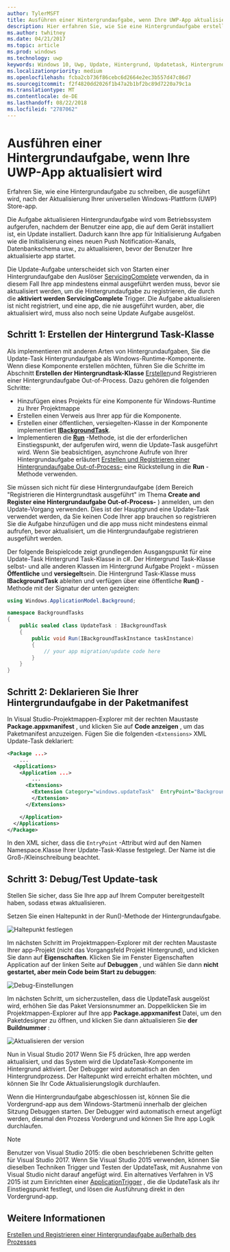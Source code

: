 ```yaml
---
author: TylerMSFT
title: Ausführen einer Hintergrundaufgabe, wenn Ihre UWP-App aktualisiert wird
description: Hier erfahren Sie, wie Sie eine Hintergrundaufgabe erstellen, die ausgeführt wird, wenn die Store-App Ihrer Universellen Windows-Plattform (UWP) aktualisiert wird.
ms.author: twhitney
ms.date: 04/21/2017
ms.topic: article
ms.prod: windows
ms.technology: uwp
keywords: Windows 10, Uwp, Update, Hintergrund, Updatetask, Hintergrundaufgabe
ms.localizationpriority: medium
ms.openlocfilehash: fcba2cb736f86cebc6d2664e2ec3b557d47c86d7
ms.sourcegitcommit: f2f4820dd2026f1b47a2b1bf2bc89d7220a79c1a
ms.translationtype: MT
ms.contentlocale: de-DE
ms.lasthandoff: 08/22/2018
ms.locfileid: "2787062"
---
```

# <a name="run-a-background-task-when-your-uwp-app-is-updated"></a>Ausführen einer Hintergrundaufgabe, wenn Ihre UWP-App aktualisiert wird

Erfahren Sie, wie eine Hintergrundaufgabe zu schreiben, die ausgeführt wird, nach der Aktualisierung Ihrer universellen Windows-Plattform (UWP) Store-app.

Die Aufgabe aktualisieren Hintergrundaufgabe wird vom Betriebssystem aufgerufen, nachdem der Benutzer eine app, die auf dem Gerät installiert ist, ein Update installiert. Dadurch kann Ihre app für Initialisierung Aufgaben wie die Initialisierung eines neuen Push Notification-Kanals, Datenbankschema usw., zu aktualisieren, bevor der Benutzer Ihre aktualisierte app startet.

Die Update-Aufgabe unterscheidet sich von Starten einer Hintergrundaufgabe den Auslöser [ServicingComplete](https://docs.microsoft.com/uwp/api/Windows.ApplicationModel.Background.SystemTriggerType) verwenden, da in diesem Fall Ihre app mindestens einmal ausgeführt werden muss, bevor sie aktualisiert werden, um die Hintergrundaufgabe zu registrieren, die durch die **aktiviert werden ServicingComplete** Trigger.  Die Aufgabe aktualisieren ist nicht registriert, und eine app, die nie ausgeführt wurden, aber, die aktualisiert wird, muss also noch seine Update Aufgabe ausgelöst.

## <a name="step-1-create-the-background-task-class"></a>Schritt 1: Erstellen der Hintergrund Task-Klasse

Als implementieren mit anderen Arten von Hintergrundaufgaben, Sie die Update-Task Hintergrundaufgabe als Windows-Runtime-Komponente. Wenn diese Komponente erstellen möchten, führen Sie die Schritte im Abschnitt **Erstellen der Hintergrundtask-Klasse** [Erstellen](https://docs.microsoft.com/windows/uwp/launch-resume/create-and-register-a-background-task)und Registrieren einer Hintergrundaufgabe Out-of-Process. Dazu gehören die folgenden Schritte:

- Hinzufügen eines Projekts für eine Komponente für Windows-Runtime zu Ihrer Projektmappe
- Erstellen einen Verweis aus Ihrer app für die Komponente.
- Erstellen einer öffentlichen, versiegelten-Klasse in der Komponente implementiert [**IBackgroundTask**](https://msdn.microsoft.com/library/windows/apps/br224794).
- Implementieren die [**Run**](https://msdn.microsoft.com/library/windows/apps/br224811) -Methode, ist die der erforderlichen Einstiegspunkt, der aufgerufen wird, wenn die Update-Task ausgeführt wird. Wenn Sie beabsichtigen, asynchrone Aufrufe von Ihrer Hintergrundaufgabe erläutert [Erstellen und Registrieren einer Hintergrundaufgabe Out-of-Process-](https://docs.microsoft.com/windows/uwp/launch-resume/create-and-register-a-background-task) eine Rückstellung in die **Run** -Methode verwenden.

Sie müssen sich nicht für diese Hintergrundaufgabe (dem Bereich "Registrieren die Hintergrundtask ausgeführt" im Thema **Create and Register eine Hintergrundaufgabe Out-of-Process-** ) anmelden, um den Update-Vorgang verwenden. Dies ist der Hauptgrund eine Update-Task verwendet werden, da Sie keinen Code Ihrer app brauchen so registrieren Sie die Aufgabe hinzufügen und die app muss nicht mindestens einmal aufrufen, bevor aktualisiert, um die Hintergrundaufgabe registrieren ausgeführt werden.

Der folgende Beispielcode zeigt grundlegenden Ausgangspunkt für eine Update-Task Hintergrund Task-Klasse in c#. Der Hintergrund Task-Klasse selbst- und alle anderen Klassen im Hintergrund Aufgabe Projekt - müssen **Öffentliche** und **versiegelt**sein. Die Hintergrund Task-Klasse muss **IBackgroundTask** ableiten und verfügen über eine öffentliche **Run()** -Methode mit der Signatur der unten gezeigten:

```cs
using Windows.ApplicationModel.Background;

namespace BackgroundTasks
{
    public sealed class UpdateTask : IBackgroundTask
    {
        public void Run(IBackgroundTaskInstance taskInstance)
        {
            // your app migration/update code here
        }
    }
}
```

## <a name="step-2-declare-your-background-task-in-the-package-manifest"></a>Schritt 2: Deklarieren Sie Ihrer Hintergrundaufgabe in der Paketmanifest

In Visual Studio-Projektmappen-Explorer mit der rechten Maustaste **Package.appxmanifest** , und klicken Sie auf **Code anzeigen** , um das Paketmanifest anzuzeigen. Fügen Sie die folgenden `<Extensions>` XML Update-Task deklariert:

```XML
<Package ...>
    ...
  <Applications>  
    <Application ...>  
        ...
      <Extensions>  
        <Extension Category="windows.updateTask"  EntryPoint="BackgroundTasks.UpdateTask">  
        </Extension>  
      </Extensions>

    </Application>  
  </Applications>  
</Package>
```

In den XML sicher, dass die `EntryPoint` -Attribut wird auf den Namen Namespace.Klasse Ihrer Update-Task-Klasse festgelegt. Der Name ist die Groß-/Kleinschreibung beachtet.

## <a name="step-3-debugtest-your-update-task"></a>Schritt 3: Debug/Test Update-task

Stellen Sie sicher, dass Sie Ihre app auf Ihrem Computer bereitgestellt haben, sodass etwas aktualisieren.

Setzen Sie einen Haltepunkt in der Run()-Methode der Hintergrundaufgabe.

![Haltepunkt festlegen](images/run-func-breakpoint.png)

Im nächsten Schritt im Projektmappen-Explorer mit der rechten Maustaste Ihrer app-Projekt (nicht das Vorgangsfeld Projekt Hintergrund), und klicken Sie dann auf **Eigenschaften**. Klicken Sie im Fenster Eigenschaften Application auf der linken Seite auf **Debuggen** , und wählen Sie dann **nicht gestartet, aber mein Code beim Start zu debuggen**:

![Debug-Einstellungen](images/do-not-launch-but-debug.png)

Im nächsten Schritt, um sicherzustellen, dass die UpdateTask ausgelöst wird, erhöhen Sie das Paket Versionsnummer an. Doppelklicken Sie im Projektmappen-Explorer auf Ihre app **Package.appxmanifest** Datei, um den Paketdesigner zu öffnen, und klicken Sie dann aktualisieren Sie **der Buildnummer** :

![Aktualisieren der version](images/bump-version.png)

Nun in Visual Studio 2017 Wenn Sie F5 drücken, Ihre app werden aktualisiert, und das System wird die UpdateTask-Komponente im Hintergrund aktiviert. Der Debugger wird automatisch an den Hintergrundprozess. Der Haltepunkt wird erreicht erhalten möchten, und können Sie Ihr Code Aktualisierungslogik durchlaufen.

Wenn die Hintergrundaufgabe abgeschlossen ist, können Sie die Vordergrund-app aus dem Windows-Startmenü innerhalb der gleichen Sitzung Debuggen starten. Der Debugger wird automatisch erneut angefügt werden, diesmal den Prozess Vordergrund und können Sie Ihre app Logik durchlaufen.

> [!NOTE]
> Benutzer von Visual Studio 2015: die oben beschriebenen Schritte gelten für Visual Studio 2017. Wenn Sie Visual Studio 2015 verwenden, können Sie dieselben Techniken Trigger und Testen der UpdateTask, mit Ausnahme von Visual Studio nicht darauf angefügt wird. Ein alternatives Verfahren in VS 2015 ist zum Einrichten einer [ApplicationTrigger](https://docs.microsoft.com/windows/uwp/launch-resume/trigger-background-task-from-app) , die die UpdateTask als ihr Einstiegspunkt festlegt, und lösen die Ausführung direkt in den Vordergrund-app.

## <a name="see-also"></a>Weitere Informationen

[Erstellen und Registrieren einer Hintergrundaufgabe außerhalb des Prozesses](https://docs.microsoft.com/windows/uwp/launch-resume/create-and-register-a-background-task)
